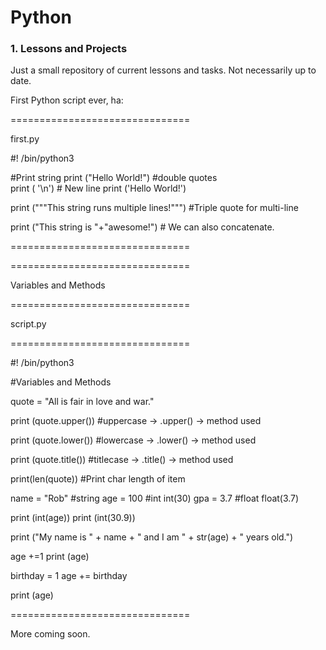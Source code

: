 # Python

<h3>1. Lessons and Projects</h3>

Just a small repository of current lessons and tasks. Not necessarily up to date.



First Python script ever, ha:

===============================

first.py


#! /bin/python3

#Print string
print ("Hello World!")  		#double quotes	
print ( '\n')  				# New line
print ('Hello World!')		

print ("""This string runs
multiple lines!""")			#Triple quote for multi-line

print ("This string is "+"awesome!")	# We can also concatenate.


===============================



===============================


Variables and Methods

===============================

script.py

===============================

#! /bin/python3

#Variables and Methods

quote = "All is fair in love and war."

print (quote.upper())	#uppercase -> .upper() -> method used

print (quote.lower())	#lowercase -> .lower() -> method used

print (quote.title())	#titlecase -> .title() -> method used


print(len(quote))	#Print char length of item




name = "Rob" 		#string
age = 100 #int  int(30)
gpa = 3.7 #float float(3.7)

print (int(age))
print (int(30.9))


print ("My name is " + name + " and I am " + str(age) + " years old.")

age +=1
print (age)

birthday = 1
age += birthday

print (age)


===============================


More coming soon.

